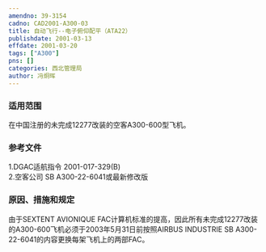 ```yaml
---
amendno: 39-3154  
cadno: CAD2001-A300-03  
title: 自动飞行--电子俯仰配平（ATA22）  
publishdate: 2001-03-13  
effdate: 2001-03-20  
tags: ["A300"]  
pns: []  
categories: 西北管理局  
author: 冯炯晖  
---
```

  
### 适用范围  
在中国注册的未完成12277改装的空客A300-600型飞机。  
  
<!--more-->  
### 参考文件  
1.DGAC适航指令 2001-017-329(B)  
    2.空客公司 SB A300-22-6041或最新修改版  
  
### 原因、措施和规定  
由于SEXTENT AVIONIQUE FAC计算机标准的提高，因此所有未完成12277改装的A300-600飞机必须于2003年5月31日前按照AIRBUS INDUSTRIE SB A300-22-6041的内容更换每架飞机上的两部FAC。  
